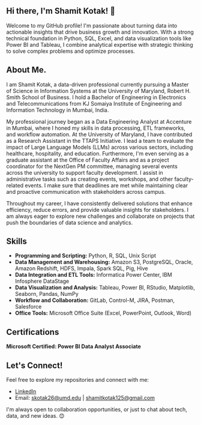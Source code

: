 ## Hi there, I'm Shamit Kotak! 👋

Welcome to my GitHub profile! I'm passionate about turning data into actionable insights that drive business growth and innovation. With a strong technical foundation in Python, SQL, Excel, and data visualization tools like Power BI and Tableau, I combine analytical expertise with strategic thinking to solve complex problems and optimize processes.

## About Me.

I am Shamit Kotak, a data-driven professional currently pursuing a Master of Science in Information Systems at the University of Maryland, Robert H. Smith School of Business. I hold a Bachelor of Engineering in Electronics and Telecommunications from KJ Somaiya Institute of Engineering and Information Technology in Mumbai, India.

My professional journey began as a Data Engineering Analyst at Accenture in Mumbai, where I honed my skills in data processing, ETL frameworks, and workflow automation. At the University of Maryland, I have contributed as a Research Assistant in the TTAPS Initiative. I lead a team to evaluate the impact of Large Language Models (LLMs) across various sectors, including healthcare, hospitality, and education. Furthermore, I'm even serving as a graduate assistant at the Office of Faculty Affairs and as a project coordinator for the NextGen PM committee, managing several events across the university to support faculty development. I assist in administrative tasks such as creating events, workshops, and other faculty-related events. I make sure that deadlines are met while maintaining clear and proactive communication with stakeholders across campus.

Throughout my career, I have consistently delivered solutions that enhance efficiency, reduce errors, and provide valuable insights for stakeholders. I am always eager to explore new challenges and collaborate on projects that push the boundaries of data science and analytics.

## Skills

- **Programming and Scripting:** Python, R, SQL, Unix Script
- **Data Management and Warehousing:** Amazon S3, PostgreSQL, Oracle, Amazon Redshift, HDFS, Impala, Spark SQL, Pig, Hive
- **Data Integration and ETL Tools:** Informatica Power Center, IBM Infosphere DataStage
- **Data Visualization and Analysis:** Tableau, Power BI, RStudio, Matplotlib, Seaborn, Pandas, NumPy
- **Workflow and Collaboration:** GitLab, Control-M, JIRA, Postman, Salesforce
- **Office Tools:** Microsoft Office Suite (Excel, PowerPoint, Outlook, Word)

## Certifications
**Microsoft Certified: Power BI Data Analyst Associate**

## Let's Connect!

Feel free to explore my repositories and connect with me:

- [LinkedIn](https://www.linkedin.com/in/shamit-kotak)
- Email: [skotak26@umd.edu](mailto:skotak26@umd.edu) | [shamitkotak125@gmail.com](mailto:shamitkotak125@gmail.com)

I'm always open to collaboration opportunities, or just to chat about tech, data, and new ideas. 😊
